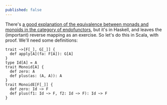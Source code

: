 ```yaml
---
published: false
---
```

There's [a good explanation of the equivalence between monads and monoids in the category of endofunctors](http://blog.sigfpe.com/2008/11/from-monoids-to-monads.html), but it's in Haskell, and leaves the (important) reverse mapping as an exercise. So let's do this in Scala, with proof. We'll need some definitions:

    trait ~>[F[_], G[_]] {
      def apply[A](fa: F[A]): G[A]
    }
    type Id[A] = A
    trait Monoid[A] {
      def zero: A
      def plus(as: (A, A)): A
    }
    trait MonoidE[F[_]] {
      def zero: Id ~> F
      def plus(f1: Id ~> F, f2: Id ~> F): Id ~> F
    }
